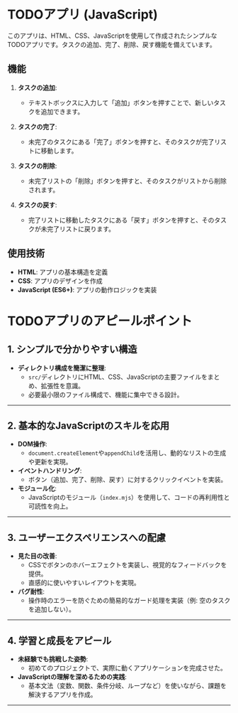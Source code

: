 # TODOアプリ (JavaScript)

このアプリは、HTML、CSS、JavaScriptを使用して作成されたシンプルなTODOアプリです。タスクの追加、完了、削除、戻す機能を備えています。

## 機能

1. **タスクの追加**:
   - テキストボックスに入力して「追加」ボタンを押すことで、新しいタスクを追加できます。

2. **タスクの完了**:
   - 未完了のタスクにある「完了」ボタンを押すと、そのタスクが完了リストに移動します。

3. **タスクの削除**:
   - 未完了リストの「削除」ボタンを押すと、そのタスクがリストから削除されます。

4. **タスクの戻す**:
   - 完了リストに移動したタスクにある「戻す」ボタンを押すと、そのタスクが未完了リストに戻ります。


## 使用技術

- **HTML**: アプリの基本構造を定義
- **CSS**: アプリのデザインを作成
- **JavaScript (ES6+)**: アプリの動作ロジックを実装

# TODOアプリのアピールポイント

## 1. シンプルで分かりやすい構造
- **ディレクトリ構成を簡潔に整理**:
  - `src/`ディレクトリにHTML、CSS、JavaScriptの主要ファイルをまとめ、拡張性を意識。
  - 必要最小限のファイル構成で、機能に集中できる設計。

---

## 2. 基本的なJavaScriptのスキルを応用
- **DOM操作**:
  - `document.createElement`や`appendChild`を活用し、動的なリストの生成や更新を実現。
- **イベントハンドリング**:
  - ボタン（追加、完了、削除、戻す）に対するクリックイベントを実装。
- **モジュール化**:
  - JavaScriptのモジュール（`index.mjs`）を使用して、コードの再利用性と可読性を向上。

---

## 3. ユーザーエクスペリエンスへの配慮
- **見た目の改善**:
  - CSSでボタンのホバーエフェクトを実装し、視覚的なフィードバックを提供。
  - 直感的に使いやすいレイアウトを実現。
- **バグ耐性**:
  - 操作時のエラーを防ぐための簡易的なガード処理を実装（例: 空のタスクを追加しない）。

---

## 4. 学習と成長をアピール
- **未経験でも挑戦した姿勢**:
  - 初めてのプロジェクトで、実際に動くアプリケーションを完成させた。
- **JavaScriptの理解を深めるための実践**:
  - 基本文法（変数、関数、条件分岐、ループなど）を使いながら、課題を解決するアプリを作成。

---




